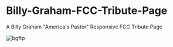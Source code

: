 # Billy-Graham-FCC-Tribute-Page
A Billy Graham "America's Pastor" Responsive FCC Tribute Page 

![bgftp](https://user-images.githubusercontent.com/13760714/46501609-0125c400-c7f4-11e8-8782-9319f4effb18.JPG)
